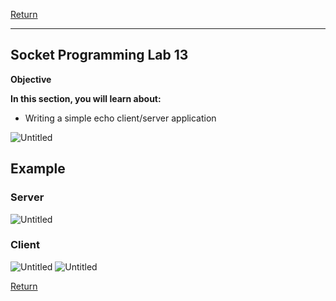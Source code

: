 <a href="https://github.com/Bpmhome/Socket-Programming" rel="Return"> Return</a>

---

## Socket Programming Lab 13

**Objective**

**In this section, you will learn about:**
* Writing a simple echo client/server application

![Untitled](https://user-images.githubusercontent.com/47218652/60999368-9ffdc480-a320-11e9-9c27-bd548a8a9438.png)

## Example

### Server
![Untitled](https://user-images.githubusercontent.com/47218652/60994928-185f8800-a317-11e9-968b-f4ce1f95b789.png)

### Client
![Untitled](https://user-images.githubusercontent.com/47218652/60995010-480e9000-a317-11e9-8e93-cbec90654a3d.png)
![Untitled](https://user-images.githubusercontent.com/47218652/60995053-5b216000-a317-11e9-9497-940704c26e3b.png)

<a href="https://github.com/Bpmhome/Socket-Programming" rel="Return"> Return</a>
